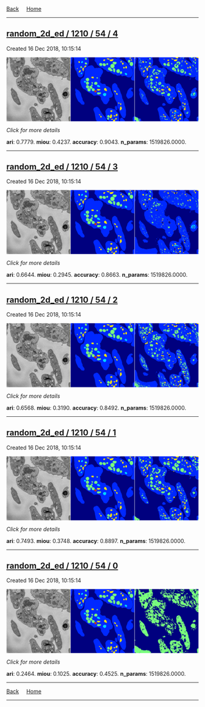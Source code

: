 
[Back](..)&nbsp;&nbsp;&nbsp;&nbsp;&nbsp;[Home](https://leapmanlab.github.io/snapshots)

---

<div class="summary"><a href="4"><h2>random_2d_ed / 1210 / 54 / 4</h2></a><p>Created 16 Dec 2018, 10:15:14
</p><a href="4"><img src="4/media/summary.png" align="center"></a><p>
<i>Click for more details</i>
</p></div>

**ari**: 0.7779. **miou**: 0.4237. **accuracy**: 0.9043. **n_params**: 1519826.0000. 

---

<div class="summary"><a href="3"><h2>random_2d_ed / 1210 / 54 / 3</h2></a><p>Created 16 Dec 2018, 10:15:14
</p><a href="3"><img src="3/media/summary.png" align="center"></a><p>
<i>Click for more details</i>
</p></div>

**ari**: 0.6644. **miou**: 0.2945. **accuracy**: 0.8663. **n_params**: 1519826.0000. 

---

<div class="summary"><a href="2"><h2>random_2d_ed / 1210 / 54 / 2</h2></a><p>Created 16 Dec 2018, 10:15:14
</p><a href="2"><img src="2/media/summary.png" align="center"></a><p>
<i>Click for more details</i>
</p></div>

**ari**: 0.6568. **miou**: 0.3190. **accuracy**: 0.8492. **n_params**: 1519826.0000. 

---

<div class="summary"><a href="1"><h2>random_2d_ed / 1210 / 54 / 1</h2></a><p>Created 16 Dec 2018, 10:15:14
</p><a href="1"><img src="1/media/summary.png" align="center"></a><p>
<i>Click for more details</i>
</p></div>

**ari**: 0.7493. **miou**: 0.3748. **accuracy**: 0.8897. **n_params**: 1519826.0000. 

---

<div class="summary"><a href="0"><h2>random_2d_ed / 1210 / 54 / 0</h2></a><p>Created 16 Dec 2018, 10:15:14
</p><a href="0"><img src="0/media/summary.png" align="center"></a><p>
<i>Click for more details</i>
</p></div>

**ari**: 0.2464. **miou**: 0.1025. **accuracy**: 0.4525. **n_params**: 1519826.0000. 

---

[Back](..)&nbsp;&nbsp;&nbsp;&nbsp;&nbsp;[Home](https://leapmanlab.github.io/snapshots)

---